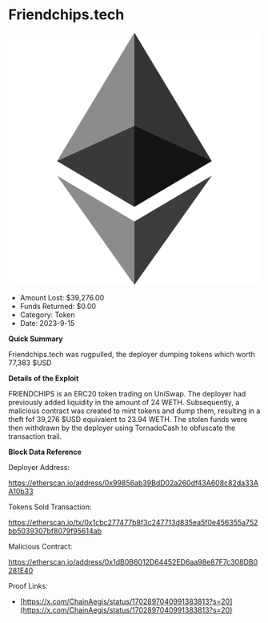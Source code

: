 # Friendchips.tech
![Friendchips.tech](/rektimages/Friendchips.tech-Token-Rugpull.png)
- Amount Lost: $39,276.00
- Funds Returned: $0.00
- Category: Token
- Date: 2023-9-15

  


**Quick Summary**

Friendchips.tech was rugpulled, the deployer dumping tokens which worth 77,383 $USD 

  


 **Details of the Exploit**

FRIENDCHIPS is an ERC20 token trading on UniSwap. The deployer had previously added liquidity in the amount of  24 WETH. Subsequently, a malicious contract was created to mint tokens and dump them, resulting in a theft fof 39,276 $USD equivalent to 23.94 WETH. The stolen funds were then withdrawn by the deployer using TornadoCash to obfuscate the transaction trail.

  


 **Block Data Reference**

Deployer Address:

https://etherscan.io/address/0x99856ab39BdD02a260df43A608c82da33AA10b33

  


Tokens Sold Transaction:

https://etherscan.io/tx/0x1cbc277477b8f3c247713d835ea5f0e456355a752bb5039307bf8079f95614ab

  


Malicious Contract:

https://etherscan.io/address/0x1dB0B6012D64452ED6aa98e87F7c308DB0281E40


Proof Links:
- [https://x.com/ChainAegis/status/1702897040991383813?s=20](https://x.com/ChainAegis/status/1702897040991383813?s=20)


